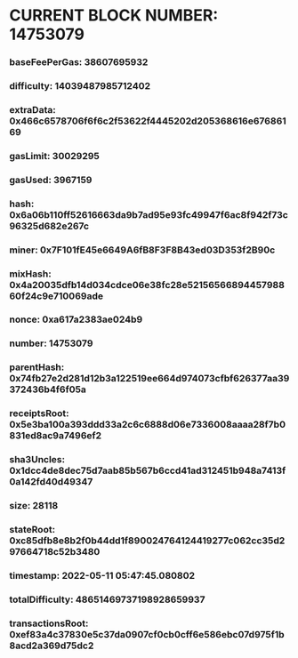 # CURRENT BLOCK NUMBER: 14753079

### baseFeePerGas: 38607695932
### difficulty: 14039487985712402
### extraData: 0x466c6578706f6f6c2f53622f4445202d205368616e67686169
### gasLimit: 30029295
### gasUsed: 3967159
### hash: 0x6a06b110ff52616663da9b7ad95e93fc49947f6ac8f942f73c96325d682e267c
### miner: 0x7F101fE45e6649A6fB8F3F8B43ed03D353f2B90c
### mixHash: 0x4a20035dfb14d034cdce06e38fc28e5215656689445798860f24c9e710069ade
### nonce: 0xa617a2383ae024b9
### number: 14753079
### parentHash: 0x74fb27e2d281d12b3a122519ee664d974073cfbf626377aa39372436b4f6f05a
### receiptsRoot: 0x5e3ba100a393ddd33a2c6c6888d06e7336008aaaa28f7b0831ed8ac9a7496ef2
### sha3Uncles: 0x1dcc4de8dec75d7aab85b567b6ccd41ad312451b948a7413f0a142fd40d49347
### size: 28118
### stateRoot: 0xc85dfb8e8b2f0b44dd1f890024764124419277c062cc35d297664718c52b3480
### timestamp: 2022-05-11 05:47:45.080802
### totalDifficulty: 48651469737198928659937
### transactionsRoot: 0xef83a4c37830e5c37da0907cf0cb0cff6e586ebc07d975f1b8acd2a369d75dc2
